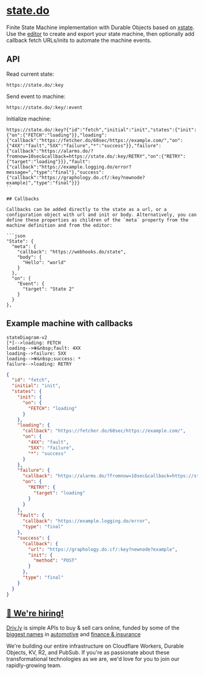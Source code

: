 # [state.do](https://state.do)

Finite State Machine implementation with Durable Objects based on [xstate](https://xstate.js.org).
Use the [editor](https://stately.ai/editor) to create and export your state machine, then optionally add callback fetch URLs/inits to automate the machine events.

## API

Read current state:
```curl
https://state.do/:key
```

Send event to machine:
```curl
https://state.do/:key/:event
```

Initialize machine:
```curl
https://state.do/:key?{"id":"fetch","initial":"init","states":{"init":{"on":{"FETCH":"loading"}},"loading":{"callback":"https://fetcher.do/60sec/https://example.com/","on":{"4XX":"fault","5XX":"failure","*":"success"}},"failure":{"callback":"https://alarms.do/?fromnow=10sec&callback=https://state.do/:key/RETRY","on":{"RETRY":{"target":"loading"}}},"fault":{"callback":"https://example.logging.do/error?message=","type":"final"},"success":{"callback":"https://graphology.do.cf/:key?newnode?example|","type":"final"}}}
``

## Callbacks

Callbacks can be added directly to the state as a url, or a configuration object with url and init or body. Alternatively, you can define these properties as children of the `meta` property from the machine definition and from the editor:

```json
"State": {
  "meta": {
    "callback": "https://webhooks.do/state",
    "body": {
      "Hello": "world"
    }
  },
  "on": {
    "Event": {
      "target": "State 2"
    }
  }
},
```


## Example machine with callbacks

```mermaid
stateDiagram-v2
[*]-->loading: FETCH
loading-->⦿&nbsp;fault: 4XX
loading-->failure: 5XX
loading-->⦿&nbsp;success: *
failure-->loading: RETRY
```

```json
{
  "id": "fetch",
  "initial": "init",
  "states": {
    "init": {
      "on": {
        "FETCH": "loading"
      }
    },
    "loading": {
      "callback": "https://fetcher.do/60sec/https://example.com/",
      "on": {
        "4XX": "fault",
        "5XX": "failure",
        "*": "success"
      }
    },
    "failure": {
      "callback": "https://alarms.do/?fromnow=10sec&callback=https://state.do/:key/RETRY",
      "on": {
        "RETRY": {
          "target": "loading"
        }
      }
    },
    "fault": {
      "callback": "https://example.logging.do/error",
      "type": "final"
    },
    "success": {
      "callback": {
        "url": "https://graphology.do.cf/:key?newnode?example",
        "init": {
          "method": "POST"
        }
      },
      "type": "final"
    }
  }
}
```

## [🚀 We're hiring!](https://careers.do/apply)

[Driv.ly](https://driv.ly) is simple APIs to buy & sell cars online, funded by some of the [biggest names](https://twitter.com/TurnerNovak) in [automotive](https://fontinalis.com/team/#bill-ford) and [finance & insurance](https://www.detroit.vc)

We're building our entire infrastructure on Cloudflare Workers, Durable Objects, KV, R2, and PubSub. If you're as passionate about these transformational technologies as we are, we'd love for you to join our rapidly-growing team.
